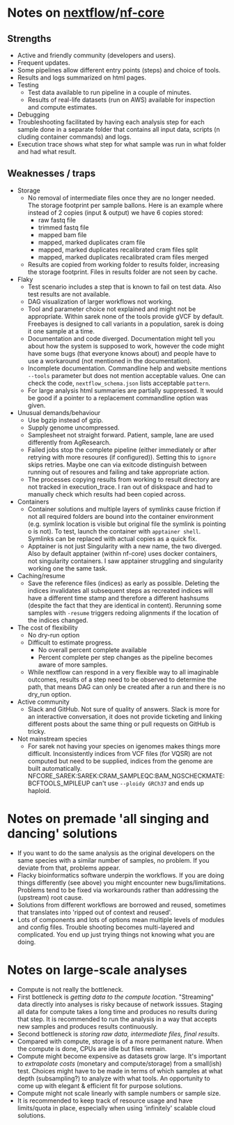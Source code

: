 # Notes on [nextflow](https://www.nextflow.io/)/[nf-core](https://nf-co.re/)

## Strengths
- Active and friendly community (developers and users).
- Frequent updates.
- Some pipelines allow different entry points (steps) and choice of tools.
- Results and logs summarized on html pages.
- Testing
  - Test data available to run pipeline in a couple of minutes. 
  - Results of real-life datasets (run on AWS) available for inspection and compute estimates.
- Debugging
 - Troubleshooting facilitated by having each analysis step for each sample done in a separate folder that contains all input data, scripts (n cluding container commands) and logs.
 - Execution trace shows what step for what sample was run in what folder and had what result.

## Weaknesses / traps
- Storage
  - No removal of intermediate files once they are no longer needed. The storage footprint per sample ballons. Here is an example where instead of 2 copies (input & output) we have 6 copies stored:
    - raw fastq file
    - trimmed fastq file
    - mapped bam file
    - mapped, marked duplicates cram file
    - mapped, marked duplicates recalibrated cram files split
    - mapped, marked duplicates recalibrated cram files merged
  - Results are copied from working folder to results folder, increasing the storage footprint. Files in results folder are not seen by cache.
- Flaky
  - Test scenario includes a step that is known to fail on test data. Also test results are not available.
  - DAG visualization of larger workflows not working.
  - Tool and parameter choice not explained and might not be appropriate. Within sarek none of the tools provide gVCF by default. Freebayes is designed to call variants in a population, sarek is doing it one sample at a time.
  - Documentation and code diverged. Documentation might tell you about how the system is supposed to work, however the code might have some bugs (that everyone knows about) and people have to use a workaround (not mentioned in the documentation).
  - Incomplete documentation. Commandline help and website mentions `--tools` parameter but does not mention acceptable values. One can check the code, `nextflow_schema.json` lists acceptable `pattern`.
  - For large analysis html summaries are partially suppressed. It would be good if a pointer to a replacement commandline option was given.
- Unusual demands/behaviour
  - Use bgzip instead of gzip.
  - Supply genome uncompressed.
  - Samplesheet not straight forward. Patient, sample, lane are used differently from AgResearch.
  - Failed jobs stop the complete pipeline (either immediately or after retrying with more resoures (if configured)). Setting this to `ignore` skips retries. Maybe one can via exitcode distinguish between running out of resoures and failing and take appropriate action.
  - The processes copying results from working to result directory are not tracked in execution_trace. I ran out of diskspace and had to manually check which results had been copied across.
- Containers
  - Container solutions and multiple layers of symlinks cause friction if not all required folders are bound into the container environment (e.g. symlink location is visible but original file the symlink is pointing o is not). To test, launch the container with `apptainer shell`. Symlinks can be replaced with actual copies as a quick fix.
  - Apptainer is not just Singularity with a new name, the two diverged. Also by default apptainer (within nf-core) uses docker containers, not singularity containers. I saw apptainer struggling and singularity working one the same task.
- Caching/resume
  - Save the reference files (indices) as early as possible. Deleting the indices invalidates all subsequent steps as recreated indices will have a different time stamp and therefore a different hashsums (despite the fact that they are identical in content). Rerunning some samples with `-resume` triggers redoing alignments if the location of the indices changed.
- The cost of flexibility
  - No dry-run option
  - Difficult to estimate progress.
    - No overall percent complete available
    - Percent complete per step changes as the pipeline becomes aware of more samples.
  - While nextflow can respond in a very flexible way to all imaginable outcomes, results of a step need to be observed to determine the path, that means DAG can only be created after a run and there is no dry_run option.
- Active community
  - Slack and GitHub. Not sure of quality of answers. Slack is more for an interactive conversation, it does not provide ticketing and linking different posts about the same thing or pull requests on GitHub is tricky.
- Not mainstream species
  - For sarek not having your species on igenomes makes things more difficult. Inconsistently indices from VCF files (for VQSR) are not computed but need to be supplied, indices from the genome are built automatically. NFCORE_SAREK:SAREK:CRAM_SAMPLEQC:BAM_NGSCHECKMATE:BCFTOOLS_MPILEUP can't use `--ploidy GRCh37` and ends up haploid.

# Notes on premade 'all singing and dancing' solutions
- If you want to do the same analysis as the original developers on the same species with a similar number of samples, no problem. If you deviate from that, problems appear.
- Flacky bioinformatics software underpin the workflows. If you are doing things differently (see above) you might encounter new bugs/limitations. Problems tend to be fixed via workarounds rather than addressing the (upstream) root cause.
- Solutions from different workflows are borrowed and reused, sometimes that translates into 'ripped out of context and reused'.
- Lots of components and lots of options mean multiple levels of modules and config files. Trouble shooting becomes multi-layered and complicated. You end up just trying things not knowing what you are doing.

# Notes on large-scale analyses
- Compute is not really the bottleneck.
- First bottleneck is *getting data to the compute location*. "Streaming" data directly into analyses is risky because of network isssues. Staging all data for compute takes a long time and produces no results during that step. It is recommended to run the analysis in a way that accepts new samples and produces results continuously.
- Second bottleneck is *storing raw data, intermediate files, final results*.
- Compared with compute, storage is of a more permanent nature. When the compute is done, CPUs are idle but files remain.
- Compute might become expensive as datasets grow large. It's important to *extrapolate costs* (monetary and compute/storage) from a small(ish) test. Choices might have to be made in terms of which samples at what depth (subsampling?) to analyze with what tools. An opportunity to come up with elegant & efficient fit for purpose solutions.
- Compute might not scale linearly with sample numbers or sample size.
- It is recommended to keep track of resource usage and have limits/quota in place, especially when using 'infinitely' scalable cloud solutions.

